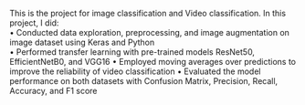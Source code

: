 This is the project for image classification and Video classification. In this project, I did: <br />
• Conducted data exploration, preprocessing, and image augmentation on image dataset using Keras and Python <br />
• Performed transfer learning with pre-trained models ResNet50, EfficientNetB0, and VGG16
• Employed moving averages over predictions to improve the reliability of video classification
• Evaluated the model performance on both datasets with Confusion Matrix, Precision, Recall, Accuracy, and F1 score